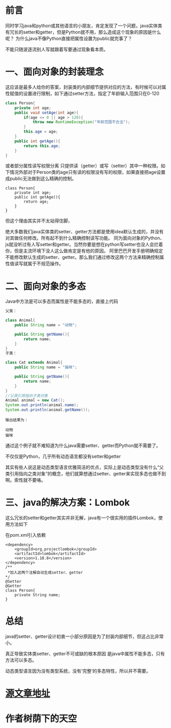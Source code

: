 
# 前言

同时学习java和python或其他语言的小朋友，肯定发现了一个问题，java实体类有冗长的setter和getter，但是Python就不用，那么造成这个现象的原因是什么呢？   为什么java不像Python直接把属性设置为public就完事了？

不能只随波逐流别人写就跟着写要通过现象看本质。
# 一、面向对象的封装理念
这应该是最多人给你的答案，封装类的内部细节提供对应的方法，有时候可以对属性赋值的设置进行限制，如下通过setter方法，指定了年龄输入范围只在0-120
```java
class Person{
    private int age;
    public void setAge(int age){
        if(age <= 0 || age > 120){
            throw new RuntimeException("年龄范围不合法");
        }
        this.age = age;
    }
    public int getAge(){
        return this.age;
    }
}

``` 
或者部分属性读写权限分离 只提供读（getter）或写（setter）其中一种权限。如下情况外部对于Person类的age只有读的权限没有写的权限，如果直接把age设置成public无法做到这么精确的控制。
```
class Person{
    private int age;
    public int getAge(){
        return age;
    }
}
```
但这个理由其实并不太站得住脚，

绝大多数我们java实体类的setter、getter方法都是使用idea默认生成的，并没有对其做任何修改。所有起不到什么精确控制读写功能。
同为面向对象的Python、js就没听过有人写setter和getter。当然你要是想在python写setter也没人会拦着你，但是主流环境下没人这么做肯定是有他的原因。
阿里巴巴开发手册明确规定不能修改默认生成的setter、getter。那么我们通过修改这两个方法来精确控制属性值读写就属于不规范操作。
# 二、面向对象的多态
Java中方法是可以多态而属性是不能多态的，直接上代码
```Java
父类：

class Animal{
    public String name = "动物";

    public String getName(){
        return name;
    }
}
子类：

class Cat extends Animal{
    public String name = "猫咪";

    public String getName(){
        return name;
    }  
}
//父类引用指向子类对象
Animal animal = new Cat();
System.out.println(animal.name);
System.out.println(animal.getName());
```
```
输出结果为：

动物
猫咪
```
通过这个例子就不难知道为什么java需要setter、getter而Python就不需要了。

不仅仅是Python，几乎所有动态语言都没有setter和getter

其实有些人说这是动态类型语言优雅简洁的优点，实际上是动态类型没有什么“父类引用指向之类对象”的概念，他们就算想通过setter、getter来实现多态也做不到啊。索性就不要咯。

# 三、java的解决方案：Lombok
这么冗长的setter和getter其实并非无解，java有一个很实用的插件Lombok，使用方法如下

在pom.xml引入依赖
```
<dependency>
    <groupId>org.projectlombok</groupId>
    <artifactId>lombok</artifactId>
    <version>1.18.8</version>
</dependency>
/**
 *加入这两个注解自动生成setter、getter
*/
@Setter
@Getter
class Person{
    private String name;
}
```
# 总结
java的setter、getter设计初衷一小部分原因是为了封装内部细节，但这占比非常小。

真正导致实体类setter、getter不可或缺的根本原因 是java中属性不能多态，只有方法可以多态。

动态类型语言因为没有类型系统，没有‘完整’的多态特性，所以并不需要。

# [源文章地址](https://www.cnblogs.com/gxhunter/p/10847838.html)
# 作者树荫下的天空

